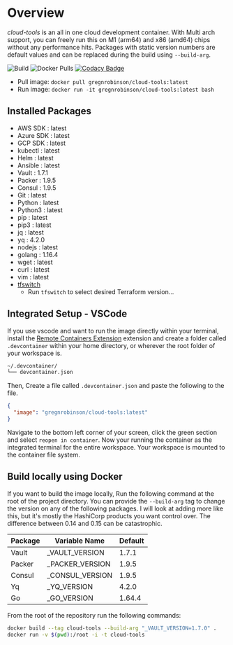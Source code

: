 # Overview

*cloud-tools* is an all in one cloud development container. With Multi arch support, you can freely run this on M1 (arm64) and x86 (amd64) chips without any performance hits. Packages with static version numbers are default values and can be replaced during the build using `--build-arg`.

![Build](https://github.com//gregnrobinson/cloud-tools/actions/workflows/build.yaml/badge.svg) ![Docker Pulls](https://img.shields.io/docker/pulls/gregnrobinson/cloud-tools) [![Codacy Badge](https://app.codacy.com/project/badge/Grade/825037ee15d748e19a3264317690ecbb)](https://www.codacy.com/gh/gregnrobinson/cloud-tools/dashboard?utm_source=github.com&amp;utm_medium=referral&amp;utm_content=gregnrobinson/cloud-tools&amp;utm_campaign=Badge_Grade)

- Pull image: `docker pull gregnrobinson/cloud-tools:latest`
- Run image:  `docker run -it gregnrobinson/cloud-tools:latest bash`

## Installed Packages

- AWS SDK : latest
- Azure SDK : latest
- GCP SDK : latest
- kubectl : latest
- Helm : latest
- Ansible : latest
- Vault : 1.7.1
- Packer : 1.9.5
- Consul : 1.9.5
- Git : latest
- Python : latest
- Python3 : latest
- pip : latest
- pip3 : latest
- jq : latest
- yq : 4.2.0
- nodejs : latest
- golang : 1.16.4
- wget : latest
- curl : latest
- vim : latest
- [tfswitch](https://tfswitch.warrensbox.com/Quick-Start/)
  - Run `tfswitch` to select desired Terraform version...

## Integrated Setup - VSCode

If you use vscode and want to run the image directly within your terminal, install the [Remote Containers Extension](https://marketplace.visualstudio.com/items?itemName=ms-vscode-remote.remote-containers) extension and create a folder called `.devcontainer` within your home directory, or wherever the root folder of your workspace is.

```sh
~/.devcontainer/
└── devcontainer.json
```

Then, Create a file called `.devcontainer.json` and paste the following to the file.

```json
{
  "image": "gregnrobinson/cloud-tools:latest"
}
```

Navigate to the bottom left corner of your screen, click the green section and select `reopen in container`. Now your running the container as the integrated terminal for the entire workspace. Your workspace is mounted to the container file system.

## Build locally using Docker

If you want to build the image locally, Run the following command at the root of the project directory. You can provide the `--build-arg` tag to change the version on any of the following packages. I will look at adding more like this, but it's mostly the HashiCorp products you want control over. The difference between 0.14 and 0.15 can be catastrophic.

|Package|Variable Name|Default|
|---|---|-----|
|Vault|_VAULT_VERSION|1.7.1|
|Packer|_PACKER_VERSION|1.9.5|
|Consul|_CONSUL_VERSION|1.9.5|
|Yq|_YQ_VERSION|4.2.0|
|Go|_GO_VERSION|1.64.4|

From the root of the repository run the following commands:

```bash
docker build --tag cloud-tools --build-arg "_VAULT_VERSION=1.7.0" .
docker run -v $(pwd):/root -i -t cloud-tools
```
